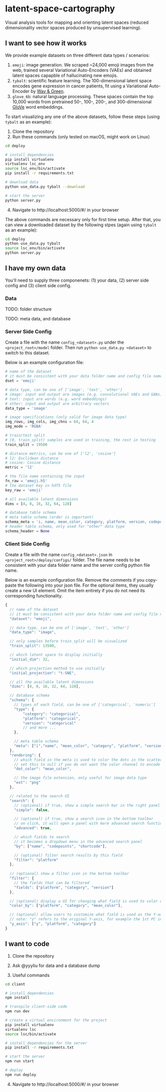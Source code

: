 # latent-space-cartography
Visual analysis tools for mapping and orienting latent spaces (reduced dimensionality vector spaces produced by unsupervised learning).

## I want to see how it works

We provide example datasets on three different data types / scenarios:

1. `emoji`: image generation. We scraped ~24,000 emoji images from the web, trained several Variational Auto-Encoders (VAEs) and obtained latent spaces capapble of hallucinating new emojis.
2. `tybalt`: scientific feature learning. The 100-dimensional latent space encodes gene expression in cancer patients, fit using a Variational Auto-Encoder by [Way & Green](https://github.com/greenelab/tybalt).
3. `glove_6b`: natural language processing. These spaces contain the top 10,000 words from pretrained 50-, 100-, 200-, and 300-dimensional [GloVe](https://nlp.stanford.edu/projects/glove/) word embeddings.

To start visualizing any one of the above datasets, follow these steps (using `tybalt` as an example):

1. Clone the repository
2. Run these commands (only tested on macOS, might work on Linux)
```bash
cd deploy

# install dependencies
pip install virtualenv
virtualenv lsc_env
source lsc_env/bin/activate
pip install -r requirements.txt

# download data
python use_data.py tybalt --download

# start the server
python server.py
```
4. Navigate to http://localhost:5000/#/ in your browser

The above commands are necessary only for first time setup. After that, you can view a downloaded dataset by the following stpes (again using `tybalt` as an example):

```bash
cd deploy
python use_data.py tybalt
source lsc_env/bin/activate
python server.py
```

## I have my own data
You'll need to supply three componenets: (1) your data, (2) server side config and (3) client side config.

### Data
TODO: folder structure

TODO: meta data, and database

### Server Side Config

Create a file with the name `config_<dataset>.py` under the `<project_root>/model` folder. Then run `python use_data.py <dataset>` to switch to this dataset.

Below is an example configuration file:

```python
# name of the dataset
# it must be consistent with your data folder name and config file names
dset = 'emoji'

# data type, can be one of ['image', 'text', 'other']
# image: input and output are images (e.g. convolutional VAEs and GANs)
# text: input are words (e.g. word embeddings)
# other: input and output are arbitrary vectors
data_type = 'image'

# image specifications (only valid for image data type)
img_rows, img_cols, img_chns = 64, 64, 4
img_mode = 'RGBA'

# train/test split
# [0, train_split) samples are used in training, the rest in testing
train_split = 19500

# distance metrics, can be one of ['l2', 'cosine']
# l2: Euclidean distance
# cosine: Cosine distance
metric = 'l2'

# the file name containing the input
fn_raw = 'emoji.h5'
# the dataset key in hdf5 file
key_raw = 'emoji' 

# all available latent dimensions
dims = [4, 8, 16, 32, 64, 128]

# database table schema
# meta table schema (order is important)
schema_meta = 'i, name, mean_color, category, platform, version, codepoints, shortcode'
# header table schema, only used for "other" data type
schema_header = None
```

### Client Side Config

Create a file with the name `config_<dataset>.json` in `<project_root>/deploy/configs/` folder. The file name needs to be consistent with your data folder name and the server config python file name.

Below is an example configuration file. Remove the comments if you copy-paste the following into your json file. For the optional items, they usually create a new UI element. Omit the item entirely if you do not need its corresponding functionality.

```javascript
{
  // name of the dataset
  // it must be consistent with your data folder name and config file names
  "dataset": "emoji",

  // data type, can be one of ['image', 'text', 'other']
  "data_type": "image",

  // only samples before train_split will be visualized
  "train_split": 13500,

  // which latent space to display initially
  "initial_dim": 32,

  // which projection method to use initially
  "initial_projection": "t-SNE",

  // all the available latent dimensions
  "dims": [4, 8, 16, 32, 64, 128],

  // database schema
  "schema": {
    // types of each field, can be one of ['categorical', 'numeric']
    "type": {
        "category": "categorical",
        "platform": "categorical",
        "version": "categorical"
        // and more ...
    },

    // meta table schema
    "meta": ["i","name", "mean_color", "category", "platform", "version", "codepoints", "shortcode"]
  },
  "rendering": {
    // which field in the meta is used to color the dots in the scatter plot
    // set this to null if you do not want the color channel to encode anything
    "dot_color": "mean_color",

    // the image file extension, only useful for image data type
    "ext": "png"
  },

  // related to the search UI
  "search": {
    // (optional) if true, show a simple search bar in the right panel
    "simple": false,

    // (optional) if true, show a search icon in the bottom toolbar
    // on click, it will open a panel with more advanced search functions
    "advanced": true,

    // which fields to search
    // it becomes a dropdown menu in the advanced search panel
    "by": ["name", "codepoints", "shortcode"],

    // (optional) filter search results by this field
    "filter": "platform"
  },
  
  // (optional) show a filter icon in the bottom toolbar
  "filter": {
    // the fields that can be filtered
    "fields": ["platform", "category", "version"]
  },

  // (optional) display a UI for changing what field is used to color dots
  "color_by": ["platform", "category", "mean_color"],

  // (optional) allow users to customize what field is used as the Y-axis
  // note: "y" refers to the original Y-axis, for example the 1st PC in PCA plot
  "y_axis": ["y", "platform", "category"]
}
```

## I want to code

1. Clone the repository

2. Ask @yyyliu for data and a database dump

3. Useful commands
```bash
cd client

# install dependencies
npm install

# transpile client-side code
npm run dev

# create a virtual environment for the project
pip install virtualenv
virtualenv lsc
source lsc/bin/activate

# install dependencies for the server
pip install -r requirements.txt

# start the server
npm run start

# deploy
npm run deploy
```

4. Navigate to http://localhost:5000/#/ in your browser 
